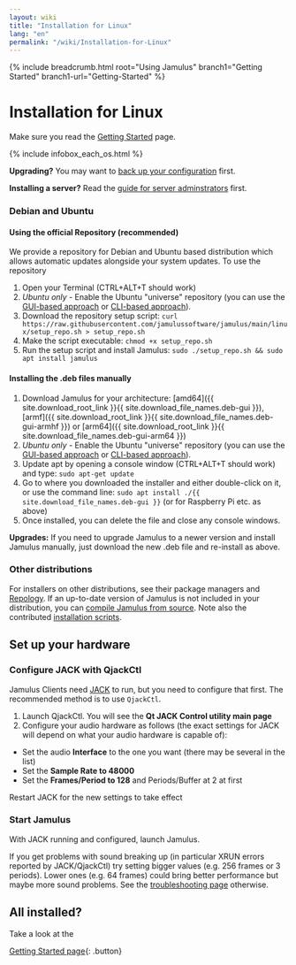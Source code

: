 ```yaml
---
layout: wiki
title: "Installation for Linux"
lang: "en"
permalink: "/wiki/Installation-for-Linux"
---
```


{% include breadcrumb.html root="Using Jamulus" branch1="Getting Started" branch1-url="Getting-Started" %}

# Installation for Linux

Make sure you read the [Getting Started](Getting-Started) page.

{% include infobox_each_os.html %}

**Upgrading?** You may want to [back up your configuration](Software-Manual#backing-up-jamulus) first.

**Installing a server?** Read the [guide for server adminstrators](Running-a-Server) first.

### Debian and Ubuntu

#### Using the official Repository (recommended)

We provide a repository for Debian and Ubuntu based distribution which allows automatic updates alongside your system updates. To use the repository

1. Open your Terminal (CTRL+ALT+T should work)
1. *Ubuntu only* - Enable the Ubuntu "universe" repository (you can use the [GUI-based approach](https://askubuntu.com/a/148645) or [CLI-based approach](https://askubuntu.com/a/227788)).
1. Download the repository setup script: `curl https://raw.githubusercontent.com/jamulussoftware/jamulus/main/linux/setup_repo.sh > setup_repo.sh`
1. Make the script executable: `chmod +x setup_repo.sh`
1. Run the setup script and install Jamulus: `sudo ./setup_repo.sh && sudo apt install jamulus`

#### Installing the .deb files manually

1. Download Jamulus for your architecture: [amd64]({{ site.download_root_link }}{{ site.download_file_names.deb-gui }}), [armf]({{ site.download_root_link }}{{ site.download_file_names.deb-gui-armhf }}) or [arm64]({{ site.download_root_link }}{{ site.download_file_names.deb-gui-arm64 }})
1. *Ubuntu only* - Enable the Ubuntu "universe" repository (you can use the [GUI-based approach](https://askubuntu.com/a/148645) or [CLI-based approach](https://askubuntu.com/a/227788)).
1. Update apt by opening a console window (CTRL+ALT+T should work) and type: `sudo apt-get update`
1. Go to where you downloaded the installer and either double-click on it, or use the command line: `sudo apt install ./{{ site.download_file_names.deb-gui }}` (or for Raspberry Pi etc. as above)
1. Once installed, you can delete the file and close any console windows.

**Upgrades:** If you need to upgrade Jamulus to a newer version and install Jamulus manually, just download the new .deb file and re-install as above.

### Other distributions

For installers on other distributions, see their package managers and [Repology](https://repology.org/project/jamulus/versions). If an up-to-date version of Jamulus is not included in your distribution, you can [compile Jamulus from source](https://github.com/jamulussoftware/jamulus/blob/main/COMPILING.md). Note also the contributed [installation scripts](https://github.com/jamulussoftware/installscripts).

## Set up your hardware

### Configure JACK with QjackCtl

Jamulus Clients need [JACK](https://jackaudio.org/) to run, but you need to configure that first. The recommended method is to use `QjackCtl`.

1. Launch QjackCtl. You will see the **Qt JACK Control utility main page**
2. Configure your audio hardware as follows (the exact settings for JACK will depend on what your audio hardware is capable of):

- Set the audio **Interface** to the one you want (there may be several in the list)
- Set the **Sample Rate to 48000**
- Set the **Frames/Period to 128** and Periods/Buffer at 2 at first

Restart JACK for the new settings to take effect

### Start Jamulus

With JACK running and configured, launch Jamulus.

If you get problems with sound breaking up (in particular XRUN errors reported by JACK/QjackCtl) try setting bigger values (e.g. 256 frames or 3 periods). Lower ones (e.g. 64 frames) could bring better performance but maybe more sound problems. See the [troubleshooting page](Client-Troubleshooting) otherwise.

## All installed?

Take a look at the

[Getting Started page](Getting-Started){: .button}
